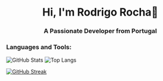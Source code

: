 
<h1 align="center">Hi, I'm Rodrigo Rocha👋</h1>

<h3 align="center">A Passionate Developer from Portugal</h3>


<h3>Languages and Tools:</h3>

![GitHub Stats](https://github-readme-stats.vercel.app/api?username=RodrigoRocha10&show_icons=true)   ![Top Langs](https://github-readme-stats.vercel.app/api/top-langs/?username=RodrigoRocha10&layout=compact)  




[![GitHub Streak](https://github-readme-streak-stats.herokuapp.com?user=RodrigoRocha10)](https://git.io/streak-stats)
<!--
**RodrigoRocha10/RodrigoRocha10** is a ✨ _special_ ✨ repository because its `README.md` (this file) appears on your GitHub profile.

<h3>Languages and Tools:</h3>




[![GitHub Streak](https://github-readme-streak-stats.herokuapp.com?user=RodrigoRocha10)](https://git.io/streak-stats)
Here are some ideas to get you started:

- 🔭 I’m currently working on ...
- 🌱 I’m currently learning ...
- 👯 I’m looking to collaborate on ...
- 🤔 I’m looking for help with ...
- 💬 Ask me about ...
- 📫 How to reach me: ...
- 😄 Pronouns: ...
- ⚡ Fun fact: ...
-->
